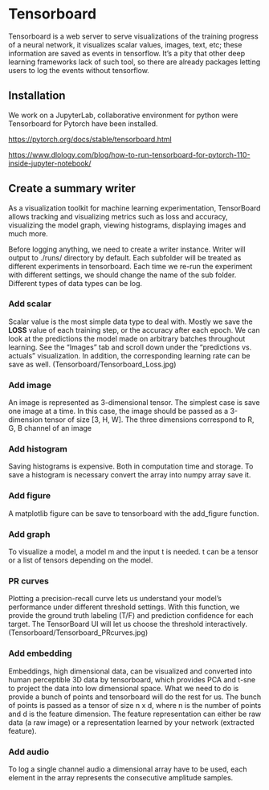 # Tensorboard
Tensorboard is a web server to serve visualizations of the training progress of a neural network, it visualizes scalar values, images, text, etc; these information are saved as events in tensorflow. It’s a pity that other deep learning frameworks lack of such tool, so there are already packages letting users to log the events without tensorflow.


## Installation
We work on a JupyterLab, collaborative environment for python were Tensorboard for Pytorch have been installed.

https://pytorch.org/docs/stable/tensorboard.html

https://www.dlology.com/blog/how-to-run-tensorboard-for-pytorch-110-inside-jupyter-notebook/


## Create a summary writer
As a visualization toolkit for machine learning experimentation, TensorBoard allows tracking and visualizing metrics such as loss and accuracy, visualizing the model graph, viewing histograms, displaying images and much more.

Before logging anything, we need to create a writer instance. Writer will output to ./runs/ directory by default. Each subfolder will be treated as different experiments in tensorboard. Each time we re-run the experiment with different settings, we should change the name of the sub folder. Different types of data types can be log.

### Add scalar
Scalar value is the most simple data type to deal with. Mostly we save the **LOSS** value of each training step, or the accuracy after each epoch. We can look at the predictions the model made on arbitrary batches throughout learning. See the “Images” tab and scroll down under the “predictions vs. actuals” visualization. In addition,  the corresponding learning rate can be save as well.
(Tensorboard/Tensorboard_Loss.jpg)

### Add image
An image is represented as 3-dimensional tensor. The simplest case is save one image at a time. In this case, the image should be passed as a 3-dimension tensor of size [3, H, W]. The three dimensions correspond to R, G, B channel of an image

### Add histogram
Saving histograms is expensive. Both in computation time and storage. To save a histogram is necessary convert the array into numpy array save it.

### Add figure
A matplotlib figure can be save to tensorboard with the add_figure function.

### Add graph
To visualize a model, a model m and the input t is needed. t can be a tensor or a list of tensors depending on the model. 

### PR curves
Plotting a precision-recall curve lets us understand your model’s performance under different threshold settings. With this function, we provide the ground truth labeling (T/F) and prediction confidence for each target. The TensorBoard UI will let us choose the threshold interactively.
(Tensorboard/Tensorboard_PRcurves.jpg)

### Add embedding
Embeddings, high dimensional data, can be visualized and converted into human perceptible 3D data by tensorboard, which provides PCA and t-sne to project the data into low dimensional space. What we need to do is provide a bunch of points and tensorboard will do the rest for us. The bunch of points is passed as a tensor of size n x d, where n is the number of points and d is the feature dimension. The feature representation can either be raw data (a raw image) or a representation learned by your network (extracted feature).

### Add audio
To log a single channel audio a dimensional array have to be used, each element in the array represents the consecutive amplitude samples. 

